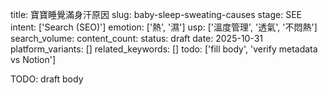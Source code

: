 title: 寶寶睡覺滿身汗原因
slug: baby-sleep-sweating-causes
stage: SEE
intent: ['Search (SEO)']
emotion: ['熱', '濕']
usp: ['溫度管理', '透氣', '不悶熱']
search_volume: 
content_count: 
status: draft
date: 2025-10-31
platform_variants: []
related_keywords: []
todo: ['fill body', 'verify metadata vs Notion']

TODO: draft body
